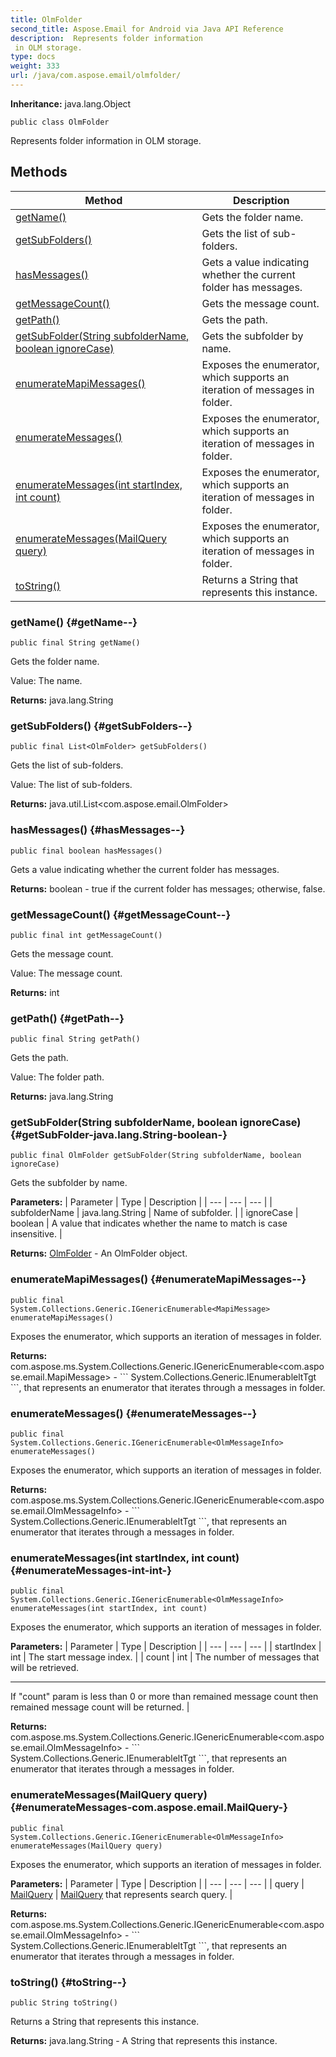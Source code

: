 ```yaml
---
title: OlmFolder
second_title: Aspose.Email for Android via Java API Reference
description:  Represents folder information
 in OLM storage.
type: docs
weight: 333
url: /java/com.aspose.email/olmfolder/
---
```

**Inheritance:**
java.lang.Object
```
public class OlmFolder
```

Represents folder information in OLM storage.
## Methods

| Method | Description |
| --- | --- |
| [getName()](#getName--) | Gets the folder name. |
| [getSubFolders()](#getSubFolders--) | Gets the list of sub-folders. |
| [hasMessages()](#hasMessages--) | Gets a value indicating whether the current folder has messages. |
| [getMessageCount()](#getMessageCount--) | Gets the message count. |
| [getPath()](#getPath--) | Gets the path. |
| [getSubFolder(String subfolderName, boolean ignoreCase)](#getSubFolder-java.lang.String-boolean-) | Gets the subfolder by name. |
| [enumerateMapiMessages()](#enumerateMapiMessages--) | Exposes the enumerator, which supports an iteration of messages in folder. |
| [enumerateMessages()](#enumerateMessages--) | Exposes the enumerator, which supports an iteration of messages in folder. |
| [enumerateMessages(int startIndex, int count)](#enumerateMessages-int-int-) | Exposes the enumerator, which supports an iteration of messages in folder. |
| [enumerateMessages(MailQuery query)](#enumerateMessages-com.aspose.email.MailQuery-) | Exposes the enumerator, which supports an iteration of messages in folder. |
| [toString()](#toString--) | Returns a String that represents this instance. |
### getName() {#getName--}
```
public final String getName()
```


Gets the folder name.

Value: The name.

**Returns:**
java.lang.String
### getSubFolders() {#getSubFolders--}
```
public final List<OlmFolder> getSubFolders()
```


Gets the list of sub-folders.

Value: The list of sub-folders.

**Returns:**
java.util.List<com.aspose.email.OlmFolder>
### hasMessages() {#hasMessages--}
```
public final boolean hasMessages()
```


Gets a value indicating whether the current folder has messages.

**Returns:**
boolean - true if the current folder has messages; otherwise, false.
### getMessageCount() {#getMessageCount--}
```
public final int getMessageCount()
```


Gets the message count.

Value: The message count.

**Returns:**
int
### getPath() {#getPath--}
```
public final String getPath()
```


Gets the path.

Value: The folder path.

**Returns:**
java.lang.String
### getSubFolder(String subfolderName, boolean ignoreCase) {#getSubFolder-java.lang.String-boolean-}
```
public final OlmFolder getSubFolder(String subfolderName, boolean ignoreCase)
```


Gets the subfolder by name.

**Parameters:**
| Parameter | Type | Description |
| --- | --- | --- |
| subfolderName | java.lang.String | Name of subfolder. |
| ignoreCase | boolean | A value that indicates whether the name to match is case insensitive. |

**Returns:**
[OlmFolder](../../com.aspose.email/olmfolder) - An OlmFolder object.
### enumerateMapiMessages() {#enumerateMapiMessages--}
```
public final System.Collections.Generic.IGenericEnumerable<MapiMessage> enumerateMapiMessages()
```


Exposes the enumerator, which supports an iteration of messages in folder.

**Returns:**
com.aspose.ms.System.Collections.Generic.IGenericEnumerable<com.aspose.email.MapiMessage> - \`\`\` System.Collections.Generic.IEnumerableltTgt \`\`\`, that represents an enumerator that iterates through a messages in folder.
### enumerateMessages() {#enumerateMessages--}
```
public final System.Collections.Generic.IGenericEnumerable<OlmMessageInfo> enumerateMessages()
```


Exposes the enumerator, which supports an iteration of messages in folder.

**Returns:**
com.aspose.ms.System.Collections.Generic.IGenericEnumerable<com.aspose.email.OlmMessageInfo> - \`\`\` System.Collections.Generic.IEnumerableltTgt \`\`\`, that represents an enumerator that iterates through a messages in folder.
### enumerateMessages(int startIndex, int count) {#enumerateMessages-int-int-}
```
public final System.Collections.Generic.IGenericEnumerable<OlmMessageInfo> enumerateMessages(int startIndex, int count)
```


Exposes the enumerator, which supports an iteration of messages in folder.

**Parameters:**
| Parameter | Type | Description |
| --- | --- | --- |
| startIndex | int | The start message index. |
| count | int | The number of messages that will be retrieved.

--------------------

If "count" param is less than 0 or more than remained message count then remained message count will be returned. |

**Returns:**
com.aspose.ms.System.Collections.Generic.IGenericEnumerable<com.aspose.email.OlmMessageInfo> - \`\`\` System.Collections.Generic.IEnumerableltTgt \`\`\`, that represents an enumerator that iterates through a messages in folder.
### enumerateMessages(MailQuery query) {#enumerateMessages-com.aspose.email.MailQuery-}
```
public final System.Collections.Generic.IGenericEnumerable<OlmMessageInfo> enumerateMessages(MailQuery query)
```


Exposes the enumerator, which supports an iteration of messages in folder.

**Parameters:**
| Parameter | Type | Description |
| --- | --- | --- |
| query | [MailQuery](../../com.aspose.email/mailquery) | [MailQuery](../../com.aspose.email/mailquery) that represents search query. |

**Returns:**
com.aspose.ms.System.Collections.Generic.IGenericEnumerable<com.aspose.email.OlmMessageInfo> - \`\`\` System.Collections.Generic.IEnumerableltTgt \`\`\`, that represents an enumerator that iterates through a messages in folder.
### toString() {#toString--}
```
public String toString()
```


Returns a String that represents this instance.

**Returns:**
java.lang.String - A String that represents this instance.
